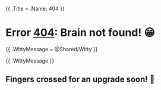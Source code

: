 {{ .Title = .Name: 404 }}

# Error [404](/): Brain not found! 😁


{{ .WittyMessage = @Shared/Witty }}


{{ .WittyMessage }}


## Fingers crossed for an upgrade soon! 🧠

